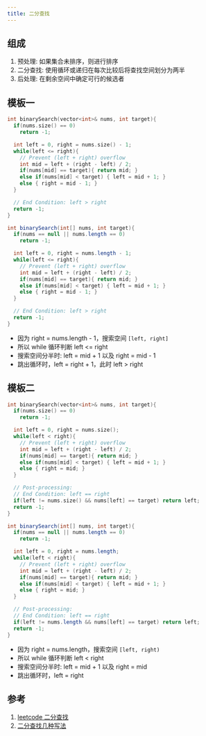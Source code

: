```yaml
---
title: 二分查找
---
```


## 组成

1. 预处理: 如果集合未排序，则进行排序
2. 二分查找: 使用循环或递归在每次比较后将查找空间划分为两半
3. 后处理: 在剩余空间中确定可行的候选者

## 模板一

```cpp
int binarySearch(vector<int>& nums, int target){
  if(nums.size() == 0)
    return -1;

  int left = 0, right = nums.size() - 1;
  while(left <= right){
    // Prevent (left + right) overflow
    int mid = left + (right - left) / 2;
    if(nums[mid] == target){ return mid; }
    else if(nums[mid] < target) { left = mid + 1; }
    else { right = mid - 1; }
  }

  // End Condition: left > right
  return -1;
}
```

```java
int binarySearch(int[] nums, int target){
  if(nums == null || nums.length == 0)
    return -1;

  int left = 0, right = nums.length - 1;
  while(left <= right){
    // Prevent (left + right) overflow
    int mid = left + (right - left) / 2;
    if(nums[mid] == target){ return mid; }
    else if(nums[mid] < target) { left = mid + 1; }
    else { right = mid - 1; }
  }

  // End Condition: left > right
  return -1;
}
```

- 因为 right = nums.length - 1，搜索空间 `[left, right]`
- 所以 while 循环判断 left <= right
- 搜索空间分半时: left = mid + 1 以及 right = mid - 1
- 跳出循环时，left = right + 1，此时 left > right

## 模板二

```cpp
int binarySearch(vector<int>& nums, int target){
  if(nums.size() == 0)
    return -1;

  int left = 0, right = nums.size();
  while(left < right){
    // Prevent (left + right) overflow
    int mid = left + (right - left) / 2;
    if(nums[mid] == target){ return mid; }
    else if(nums[mid] < target) { left = mid + 1; }
    else { right = mid; }
  }

  // Post-processing:
  // End Condition: left == right
  if(left != nums.size() && nums[left] == target) return left;
  return -1;
}
```

```java
int binarySearch(int[] nums, int target){
  if(nums == null || nums.length == 0)
    return -1;

  int left = 0, right = nums.length;
  while(left < right){
    // Prevent (left + right) overflow
    int mid = left + (right - left) / 2;
    if(nums[mid] == target){ return mid; }
    else if(nums[mid] < target) { left = mid + 1; }
    else { right = mid; }
  }

  // Post-processing:
  // End Condition: left == right
  if(left != nums.length && nums[left] == target) return left;
  return -1;
}
```

- 因为 right = nums.length，搜索空间 `[left, right)`
- 所以 while 循环判断 left < right
- 搜索空间分半时: left = mid + 1 以及 right = mid
- 跳出循环时，left = right

## 参考

1. [leetcode 二分查找](https://leetcode.cn/leetbook/read/binary-search/x6q6fi/)
2. [二分查找几种写法](https://www.zhihu.com/question/36132386?theme=dark)
